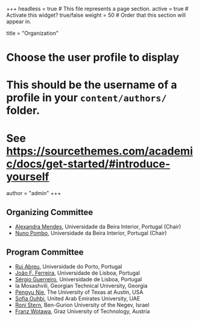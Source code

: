 +++
headless = true  # This file represents a page section.
active = true  # Activate this widget? true/false
weight = 50  # Order that this section will appear in.

title = "Organization"

# Choose the user profile to display
# This should be the username of a profile in your `content/authors/` folder.
# See https://sourcethemes.com/academic/docs/get-started/#introduce-yourself
author = "admin"
+++

## Organizing Committee
 - [Alexandra Mendes](https://archimendes.com/), Universidade da Beira Interior, Portugal (Chair)
 - [Nuno Pombo](https://www.di.ubi.pt/~ngpombo/), Universidade da Beira Interior, Portugal (Chair)

## Program Committee
 - [Rui Abreu](https://ruimaranhao.com/), Universidade do Porto, Portugal
 - [João F. Ferreira](https://joaoff.com/), Universidade de Lisboa, Portugal
 - [Sérgio Guerreiro](https://fenix.tecnico.ulisboa.pt/homepage/ist62654), Universidade de Lisboa, Portugal
 - Ia Mosashvili, Georgian Technical University, Georgia
 - [Pengyu Nie](https://cozy.ece.utexas.edu/~pynie/), The University of Texas at Austin, USA
 - [Sofia Ouhbi](https://cit.uaeu.ac.ae/en/departments/csse/profile.shtml?email=sofia.ouhbi@uaeu.ac.ae), United Arab Emirates University, UAE
 - [Roni Stern](https://ronistern.wixsite.com/home), Ben-Gurion University of the Negev, Israel
 - [Franz Wotawa](http://www.ist.tugraz.at/franz_wotawa/), Graz University of Technology, Austria


